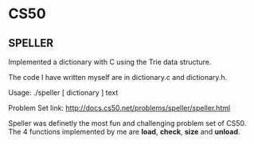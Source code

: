 # CS50
## SPELLER

Implemented a dictionary with C using the Trie data structure.

The code I have written myself are in dictionary.c and dictionary.h.

Usage: ./speller [ dictionary ] text

Problem Set link: http://docs.cs50.net/problems/speller/speller.html

Speller was definetly the most fun and challenging problem set of CS50. The 4 functions implemented by me are **load**, **check**, **size** and **unload**.
